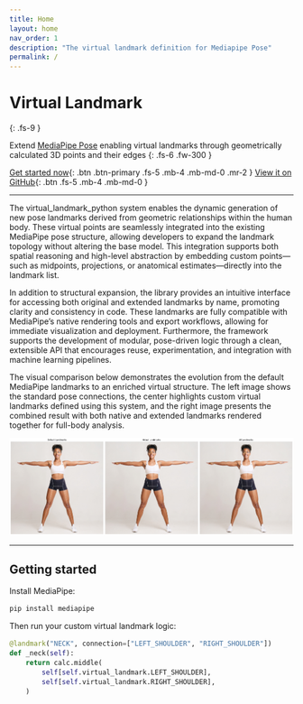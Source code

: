 ```yaml
---
title: Home
layout: home
nav_order: 1
description: "The virtual landmark definition for Mediapipe Pose"
permalink: /
---
```

# Virtual Landmark
{: .fs-9 }

Extend [MediaPipe Pose](https://google.github.io/mediapipe/solutions/pose.html) enabling virtual landmarks through geometrically calculated 3D points and their edges
{: .fs-6 .fw-300 }

[Get started now](#getting-started){: .btn .btn-primary .fs-5 .mb-4 .mb-md-0 .mr-2 }
[View it on GitHub](https://github.com/cvpose/virtual_landmark_python){: .btn .fs-5 .mb-4 .mb-md-0 }

---

The virtual_landmark_python system enables the dynamic generation of new pose landmarks derived from geometric relationships within the human body. These virtual points are seamlessly integrated into the existing MediaPipe pose structure, allowing developers to expand the landmark topology without altering the base model. This integration supports both spatial reasoning and high-level abstraction by embedding custom points—such as midpoints, projections, or anatomical estimates—directly into the landmark list.

In addition to structural expansion, the library provides an intuitive interface for accessing both original and extended landmarks by name, promoting clarity and consistency in code. These landmarks are fully compatible with MediaPipe’s native rendering tools and export workflows, allowing for immediate visualization and deployment. Furthermore, the framework supports the development of modular, pose-driven logic through a clean, extensible API that encourages reuse, experimentation, and integration with machine learning pipelines.

The visual comparison below demonstrates the evolution from the default MediaPipe landmarks to an enriched virtual structure. The left image shows the standard pose connections, the center highlights custom virtual landmarks defined using this system, and the right image presents the combined result with both native and extended landmarks rendered together for full-body analysis.

![comparation](./images/landmarks.png)

---

## Getting started

Install MediaPipe:

```bash
pip install mediapipe
```
Then run your custom virtual landmark logic:

```python
@landmark("NECK", connection=["LEFT_SHOULDER", "RIGHT_SHOULDER"])
def _neck(self):
    return calc.middle(
        self[self.virtual_landmark.LEFT_SHOULDER],
        self[self.virtual_landmark.RIGHT_SHOULDER],
    )
```
